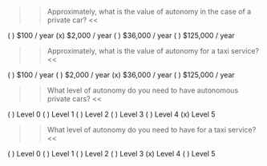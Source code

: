>> Approximately, what is the value of autonomy in the case of a private car? <<

( ) $100 / year
(x) $2,000 / year
( ) $36,000 / year
( ) $125,000 / year

>> Approximately, what is the value of autonomy for a taxi service? <<


( ) $100 / year
( ) $2,000 / year
(x) $36,000 / year
( ) $125,000 / year


>> What level of autonomy do you need to have autonomous private cars? <<


( ) Level 0
( ) Level 1
( ) Level 2
( ) Level 3
( ) Level 4
(x) Level 5


>> What level of autonomy do you need to have for a taxi service? <<

( ) Level 0
( ) Level 1
( ) Level 2
( ) Level 3
(x) Level 4
( ) Level 5


